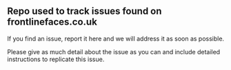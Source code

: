 ## Repo used to track issues found on frontlinefaces.co.uk

If you find an issue, report it here and we will address it as soon as possible.

Please give as much detail about the issue as you can and include detailed instructions to replicate this issue.
